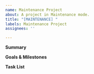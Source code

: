 ```yaml
---
name: Maintenance Project
about: A project in Maintenance mode.
title: "[MAINTENANCE] "
labels: Maintenance Project
assignees: ''

---
```


**Summary**

<!-- A concise summary of the project. -->

<!-- The organization and contacts will be on the linked project in the Airtable -->

**Goals & Milestones**

<!-- Create a list of major goals and milestones as applicable. What does done look like? -->

**Task List**

<!-- Create a task list here and link all tasks in it. -->
